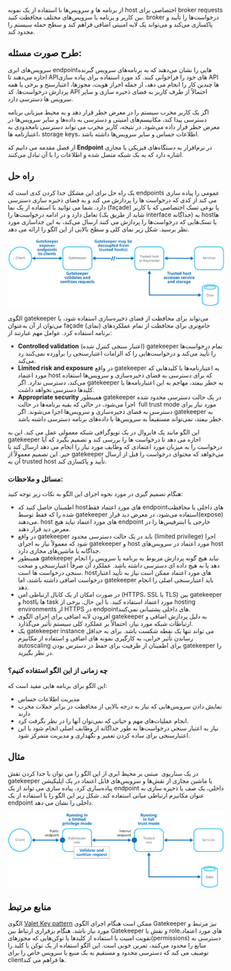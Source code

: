از برنامه ها و سرویس‌ها با استفاده از یک نمونه host  اختصاصی برای broker requests بین کاربر  و برنامه یا سرویس‌های مختلف محافظت کنید. broker  درخواست‌ها را تأیید و پاکسازی می‌کند و می‌تواند یک لایه امنیتی اضافی فراهم کند و سطح حمله سیستم را محدود کند.

## **طرح صورت مسئله:**

سرویس‌های ابری endpointهایی را نشان می‌دهند که به برنامه‌های سرویس گیرنده اجازه می‌دهند تا APIهای خود را فراخوانی کنند. کد مورد استفاده برای پیاده سازی API ها چندین کار را انجام می دهد، از جمله احراز هویت، مجوزها، اعتبارسنج و برخی یا همه پردازش درخواست‌ها. کد API احتمالاً از طرف کاربر به فضای ذخیره سازی و سایر سرویس ها دسترسی دارد.

اگر یک کاربر مخرب سیستم را در معرض خطر قرار دهد و به محیط میزبانی برنامه دسترسی پیدا کند، مکانیسم‌های امنیتی و دسترسی به داده‌ها و سایر سرویس‌ها در معرض خطر قرار داده می‌شود. در نتیجه، کاربر مخرب می تواند دسترسی نامحدودی به اعتبارنامه ها، storage keys، اطلاعات حساس و سایر سرویس‌ها داشته باشد.

 از فصل مقدمه می دانیم که **Endpoint** در نرم‌افزار به دستگاه‌های فیزیکی یا مجازی اشاره دارد که به یک شبکه متصل شده و اطلاعات را با آن تبادل می‌کنند.
## راه حل

یک راه حل برای این مشکل جدا کردن کدی است که  endpoints عمومی را پیاده سازی می کند از کدی که درخواست ها را پردازش می کند و به فضای ذخیره سازی دسترسی دارد. شما می توانید با استفاده از یک نما (façade) یا نوعی تسک اختصاصی که با کاربر تعامل دارد و در ادامه درخواست‌ها را (شاید از طریق یک interface جداگانه) به hostها یا تسک‌هایی که درخواست‌ها را پردازش می کنند ارسال می‌کند، به  این جداسازی مورد نظر برسید. شکل زیر نمای کلی و سطح بالایی از این الگو را ارائه می دهد.


![gatekeeper-diagram](../assets/design_implementation/gatekeeper-diagram.png)

الگوی gatekeeper می‌تواند برای محافظت از فضای ذخیره‌سازی استفاده شود، یا می‌توان از آن به‌عنوان façade (نمای) جامع‌تری برای محافظت از تمام عملکردهای برنامه استفاده کرد. عوامل مهم عبارتند از:
* **Controlled validation** (اعتبار سنجی کنترل شده) gatekeeper تمام درخواست‌ها را تأیید می‌کند و درخواست‌هایی را که الزامات اعتبارسنجی را برآورده نمی‌کنند رد می‌کند.
* **Limited risk and exposure** در واقع gatekeeper به اعتبارنامه‌ها یا کلیدهایی که مورد اعتماد host که برای دسترسی به فضای ذخیره‌سازی و سرویس‌ها استفاده می‌کند، دسترسی ندارد. اگر gatekeeper به خطر بیفتد، مهاجم به این اعتبارنامه‌ها یا کلیدها دسترسی نخواهد داشت.
* **Appropriate security**   همینطور gatekeeper در یک حالت دسترسی محدود شده اجرا می‌شود، در حالی که بقیه برنامه‌ها در حالت  full trust mode مورد نیاز برای دسترسی به فضای ذخیره‌سازی و سرویس‌ها اجرا می‌شوند. اگر gatekeeper به خطر بیفتد، نمی‌تواند مستقیماً به سرویس‌ها یا داده‌های برنامه دسترسی داشته باشد.

این الگو مانند یک فایروال در یک توپوگرافی شبکه معمولی عمل می کند. این به gatekeeper اجازه می دهد تا درخواست ها را بررسی کند و تصمیم بگیرد که آیا درخواست را به میزبان مورد اعتمادی که وظایف مورد نیاز را انجام می دهد ارسال کند یا خیر. این تصمیم معمولاً از gatekeeper می‌خواهد که محتوای درخواست را قبل از ارسال آن به trusted host تأیید و پاکسازی کند.

### مسائل و ملاحظات:

هنگام تصمیم گیری در مورد نحوه اجرای این الگو به نکات زیر توجه کنید:  
  
* اطمینان حاصل کنید که host‌های مورد اعتماد فقط endpointهای داخلی یا محافظت شده را که فقط توسط gatekeeper استفاده می‌شود، در معرض دید قرار(expose) می‌دهند. host‌ های مورد اعتماد نباید هیچ  endpoint خارجی یا اینترفیس‌ها را در معرض دید قرار دهند.  
* در واقع gatekeeper باید در یک حالت دسترسی محدود (limited privilege) اجرا شود که معمولاً نیاز به اجرای gatekeeper و host مورد اعتماد در سرویس‌های host جداگانه یا ماشین‌های مجازی دارد.
* همینطور gatekeeper نباید هیچ گونه پردازش مربوط به برنامه یا سرویس را انجام دهد یا به هیچ داده ای دسترسی داشته باشد. عملکرد آن صرفاً اعتبارسنجی و صحت سنجی درخواست ها است. hostهای مورد اعتماد ممکن است نیاز به تأیید اعتبار درخواست اضافی داشته باشند، اما gatekeeper باید اعتبارسنجی اصلی را انجام دهد.
* در صورت امکان از یک کانال ارتباطی امن (HTTPS، SSL یا TLS) بین gatekeeper و hostها یا task مورد اعتماد استفاده کنید. با این حال، برخی از hosting environments از HTTPS در endpointهای داخلی پشتیبانی نمی‌کنند.
* افزودن لایه اضافی برای اجرای الگوی gatekeeper به دلیل پردازش اضافی و ارتباطات شبکه مورد نیاز، احتمالاً بر عملکرد کلی سیستم تأثیر می‌گذارد.
* یک gatekeeper instance می تواند تنها یک نقطه شکست باشد. برای به حداقل رساندن تأثیر خرابی، به کارگیری نمونه های اضافی و استفاده از مکانیزم autoscaling برای اطمینان از ظرفیت برای حفظ در دسترس بودن gatekeeper را در نظر بگیرید.

### چه زمانی از این الگو استفاده کنیم؟


این الگو برای برنامه هایی مفید است که:

* مدیریت اطلاعات حساس  
* نمایش دادن سرویس‌هایی که نیاز به درجه بالایی از محافظت در برابر حملات مخرب دارند  
* انجام عملیات‌های مهم و حیاتی که نمی‌توان آنها را در نظر نگرفت کرد.
* نیاز به اعتبار سنجی درخواست‌ها به طور جداگانه از وظایف اصلی انجام شود یا این اعتبارسنجی برای ساده کردن تعمیر و نگهداری و مدیریت متمرکز شود.

## مثال

در یک سناریوی  مبتنی بر محیط ابری از این الگو را می توان با جدا کردن نقش gatekeeper یا ماشین مجازی از نقش‌ها و سرویس‌های قابل اعتماد در یک اپلیکیشن پیاده‌سازی کرد. پیاده سازی می تواند از یک endpoint داخلی، یک صف یا ذخیره سازی به عنوان مکانیزم  ارتباطی میانی  استفاده کند. شکل زیر این الگو را با استفاده از یک endpoint داخلی را نشان می دهد.

![gatekeeper-endpoint](../assets/design_implementation/gatekeeper-endpoint.png)

## منابع مرتبط

الگوی [Valet Key pattern](https://learn.microsoft.com/en-us/azure/architecture/patterns/valet-key) ممکن است هنگام اجرای الگوی Gatekeeper نیز مرتبط و مورد نیاز باشد. هنگام برقراری ارتباط بین Gatekeeper و نقش یا role‌های مورد اعتماد، تقویت امنیت با استفاده از کلیدها یا توکن‌هایی که مجوزهای(permissions) دسترسی به منابع را محدود می‌کنند، تمرین خوبی است. این الگو استفاده از یک توکن یا کلید را توصیف می کند که دسترسی محدود و مستقیم به یک منبع یا سرویس خاص را برای clientها فراهم می کند.